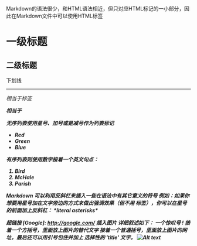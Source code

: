 Markdown的语法很少，和HTML语法相近，但只对应HTML标记的一小部分，因此在Markdown文件中可以使用HTML标签
# 一级标题

## 二级标题

下划线
***

*相当于<em>标签*

**相当于<strong>**

无序列表使用星号、加号或是减号作为列表标记

* Red
* Green
* Blue

有序列表则使用数字接着一个英文句点：

1. Bird
2. McHale
3. Parish

Markdown 可以利用反斜杠来插入一些在语法中有其它意义的符号
例如：如果你想要用星号加在文字旁边的方式来做出强调效果（但不用 <em> 标签），你可以在星号的前面加上反斜杠：
\*literal asterisks\*

超链接
[Google]: http://google.com/
插入图片
详细叙述如下：
一个惊叹号 !
接着一个方括号，里面放上图片的替代文字
接着一个普通括号，里面放上图片的网址，最后还可以用引号包住并加上 选择性的 'title' 文字。
![Alt text](/path/to/img.jpg "Optional title")